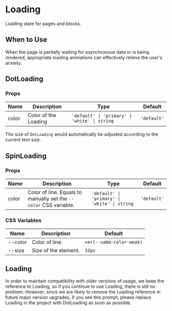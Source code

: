 # Loading

Loading state for pages and blocks.

## When to Use

When the page is partially waiting for asynchronous data or is being rendered, appropriate loading animations can effectively relieve the user's anxiety.

## DotLoading

<code src="../dot-loading/demos/demo1.tsx"></code>

### Props

| Name  | Description          | Type                                          | Default     |
| ----- | -------------------- | --------------------------------------------- | ----------- |
| color | Color of the Loading | `'default' \| 'primary' \| 'white' \| string` | `'default'` |

The size of `DotLoading` would automatically be adjusted according to the current text size.

## SpinLoading

<!-- <code src="../spin-loading/demos/demo1.tsx"></code> -->

### Props

| Name | Description | Type | Default |
| --- | --- | --- | --- |
| color | Color of line. Equals to manually set the `--color` CSS variable. | `'default' \| 'primary' \| 'white' \| string` | `'default'` |

### CSS Variables

| Name    | Description          | Default                  |
| ------- | -------------------- | ------------------------ |
| --color | Color of line.       | `var(--uabm-color-weak)` |
| --size  | Size of the element. | `32px`                   |

## Loading

In order to maintain compatibility with older versions of usage, we keep the reference to Loading, so if you continue to use Loading, there is still no problem. However, since we are likely to remove the Loading reference in future major version upgrades, if you see this prompt, please replace Loading in the project with DotLoading as soon as possible.
